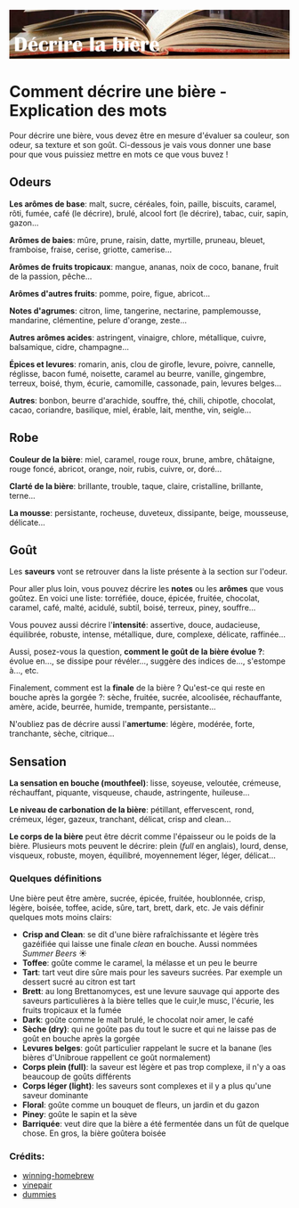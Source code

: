 ![Comment décrire une bière - Explication des mots](../assets/img/decrire.png)

# Comment décrire une bière - Explication des mots

Pour décrire une bière, vous devez être en mesure d'évaluer sa couleur, son odeur, sa texture et son goût. Ci-dessous je vais vous donner une base pour que vous puissiez mettre en mots ce que vous buvez !

## Odeurs

**Les arômes de base**: malt, sucre, céréales, foin, paille, biscuits, caramel, rôti, fumée, café (le décrire), brulé, alcool fort (le décrire), tabac, cuir, sapin, gazon...

**Arômes de baies**: mûre, prune, raisin, datte, myrtille, pruneau, bleuet,  framboise, fraise, cerise, griotte, camerise...

**Arômes de fruits tropicaux**: mangue, ananas, noix de coco, banane, fruit de la passion, pêche...

**Arômes d'autres fruits**: pomme, poire, figue, abricot...

**Notes d'agrumes**: citron, lime, tangerine, nectarine, pamplemousse, mandarine, clémentine, pelure d'orange, zeste...

**Autres arômes acides**: astringent, vinaigre, chlore, métallique, cuivre, balsamique, cidre, champagne...

**Épices et levures**: romarin, anis, clou de girofle, levure, poivre, cannelle, réglisse, bacon fumé, noisette, caramel au beurre, vanille, gingembre, terreux, boisé, thym, écurie, camomille, cassonade, pain, levures belges...

**Autres**: bonbon, beurre d'arachide, souffre, thé, chili, chipotle, chocolat, cacao, coriandre, basilique, miel, érable, lait, menthe, vin, seigle...

## Robe

**Couleur de la bière**: miel, caramel, rouge roux,  brune, ambre, châtaigne, rouge foncé, abricot, orange, noir, rubis, cuivre, or, doré...

**Clarté de la bière**: brillante, trouble, taque, claire, cristalline, brillante, terne...

**La mousse**: persistante, rocheuse, duveteux, dissipante, beige, mousseuse, délicate...

## Goût

Les **saveurs** vont se retrouver dans la liste présente à la section sur l'odeur.

Pour aller plus loin, vous pouvez décrire les **notes** ou les **arômes** que vous goûtez. En voici une liste: torréfiée, douce, épicée, fruitée, chocolat, caramel, café, malté, acidulé, subtil, boisé, terreux, piney, souffre...

Vous pouvez aussi décrire l'**intensité**: assertive, douce, audacieuse, équilibrée, robuste, intense, métallique, dure, complexe, délicate, raffinée...

Aussi, posez-vous la question, **comment le goût de la bière évolue ?**: évolue en..., se dissipe pour révéler..., suggère des indices de..., s'estompe à..., etc.

Finalement, comment est la **finale** de la bière ? Qu'est-ce qui reste en bouche après la gorgée ?: sèche, fruitée, sucrée, alcoolisée, réchauffante, amère, acide, beurrée, humide, trempante, persistante...

N'oubliez pas de décrire aussi l'**amertume**: légère, modérée, forte, tranchante, sèche, citrique...

## Sensation

**La sensation en bouche (mouthfeel)**: lisse, soyeuse, veloutée, crémeuse, réchauffant, piquante, visqueuse, chaude, astringente, huileuse...

**Le niveau de carbonation de la bière**: pétillant, effervescent, rond, crémeux, léger, gazeux, tranchant, délicat, crisp and clean...

**Le corps de la bière** peut être décrit comme l'épaisseur ou le poids de la bière. Plusieurs mots peuvent le décrire: plein (*full* en anglais), lourd, dense, visqueux, robuste, moyen, équilibré, moyennement léger, léger, délicat...

### Quelques définitions

Une bière peut être amère, sucrée, épicée, fruitée, houblonnée, crisp, légère, boisée, toffee, acide, sûre, tart, brett, dark, etc. Je vais définir quelques mots moins clairs:

* **Crisp and Clean**: se dit d'une bière rafraîchissante et légère très gazéifiée qui laisse une finale *clean* en bouche. Aussi nommées *Summer Beers* ☀️
* **Toffee**: goûte comme le caramel, la mélasse et un peu le beurre
* **Tart**: tart veut dire sûre mais pour les saveurs sucrées. Par exemple un dessert sucré au citron est tart
* **Brett**: au long Brettanomyces, est une levure sauvage qui apporte des saveurs particulières à la bière telles que le cuir,le musc, l'écurie, les fruits tropicaux et la fumée
* **Dark**: goûte comme le malt brulé, le chocolat noir amer, le café
* **Sèche (dry)**: qui ne goûte pas du tout le sucre et qui ne laisse pas de goût en bouche après la gorgée
* **Levures belges**: goût particulier rappelant le sucre et la banane (les bières d'Unibroue rappellent ce goût normalement)
* **Corps plein (full)**: la saveur est légère et pas trop complexe, il n'y a oas beaucoup de goûts différents
* **Corps léger (light)**: les saveurs sont complexes et il y a plus qu'une saveur dominante
* **Floral**: goûte comme un bouquet de fleurs, un jardin et du gazon
* **Piney**: goûte le sapin et la sève
* **Barriquée**: veut dire que la bière a été fermentée dans un fût de quelque chose. En gros, la bière goûtera boisée

### Crédits:

* [winning-homebrew](https://winning-homebrew.com/beer-flavor-descriptors.html)
* [vinepair](https://vinepair.com/articles/flavors-aromas-craft-beer-hops-ipa/)
* [dummies](https://www.dummies.com/food-drink/drinks/beer/beer-for-dummies-cheat-sheet/)
